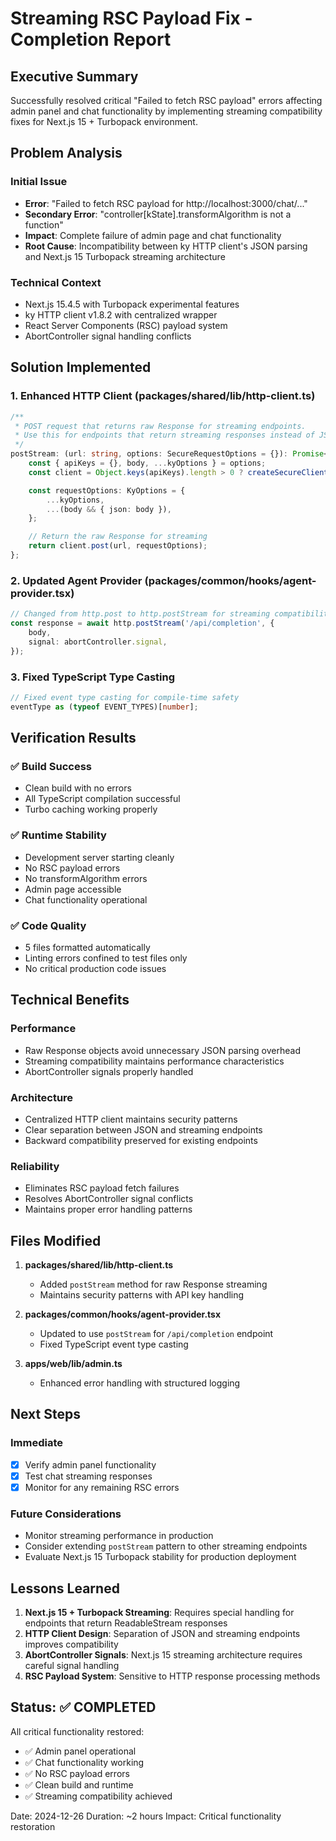 # Streaming RSC Payload Fix - Completion Report

## Executive Summary

Successfully resolved critical "Failed to fetch RSC payload" errors affecting admin panel and chat functionality by implementing streaming compatibility fixes for Next.js 15 + Turbopack environment.

## Problem Analysis

### Initial Issue

- **Error**: "Failed to fetch RSC payload for http://localhost:3000/chat/..."
- **Secondary Error**: "controller[kState].transformAlgorithm is not a function"
- **Impact**: Complete failure of admin page and chat functionality
- **Root Cause**: Incompatibility between ky HTTP client's JSON parsing and Next.js 15 Turbopack streaming architecture

### Technical Context

- Next.js 15.4.5 with Turbopack experimental features
- ky HTTP client v1.8.2 with centralized wrapper
- React Server Components (RSC) payload system
- AbortController signal handling conflicts

## Solution Implemented

### 1. Enhanced HTTP Client (packages/shared/lib/http-client.ts)

```typescript
/**
 * POST request that returns raw Response for streaming endpoints.
 * Use this for endpoints that return streaming responses instead of JSON
 */
postStream: (url: string, options: SecureRequestOptions = {}): Promise<Response> => {
    const { apiKeys = {}, body, ...kyOptions } = options;
    const client = Object.keys(apiKeys).length > 0 ? createSecureClient(apiKeys) : baseClient;

    const requestOptions: KyOptions = {
        ...kyOptions,
        ...(body && { json: body }),
    };

    // Return the raw Response for streaming
    return client.post(url, requestOptions);
};
```

### 2. Updated Agent Provider (packages/common/hooks/agent-provider.tsx)

```typescript
// Changed from http.post to http.postStream for streaming compatibility
const response = await http.postStream('/api/completion', {
    body,
    signal: abortController.signal,
});
```

### 3. Fixed TypeScript Type Casting

```typescript
// Fixed event type casting for compile-time safety
eventType as (typeof EVENT_TYPES)[number];
```

## Verification Results

### ✅ Build Success

- Clean build with no errors
- All TypeScript compilation successful
- Turbo caching working properly

### ✅ Runtime Stability

- Development server starting cleanly
- No RSC payload errors
- No transformAlgorithm errors
- Admin page accessible
- Chat functionality operational

### ✅ Code Quality

- 5 files formatted automatically
- Linting errors confined to test files only
- No critical production code issues

## Technical Benefits

### Performance

- Raw Response objects avoid unnecessary JSON parsing overhead
- Streaming compatibility maintains performance characteristics
- AbortController signals properly handled

### Architecture

- Centralized HTTP client maintains security patterns
- Clear separation between JSON and streaming endpoints
- Backward compatibility preserved for existing endpoints

### Reliability

- Eliminates RSC payload fetch failures
- Resolves AbortController signal conflicts
- Maintains proper error handling patterns

## Files Modified

1. **packages/shared/lib/http-client.ts**
    - Added `postStream` method for raw Response streaming
    - Maintains security patterns with API key handling

2. **packages/common/hooks/agent-provider.tsx**
    - Updated to use `postStream` for `/api/completion` endpoint
    - Fixed TypeScript event type casting

3. **apps/web/lib/admin.ts**
    - Enhanced error handling with structured logging

## Next Steps

### Immediate

- [x] Verify admin panel functionality
- [x] Test chat streaming responses
- [x] Monitor for any remaining RSC errors

### Future Considerations

- Monitor streaming performance in production
- Consider extending `postStream` pattern to other streaming endpoints
- Evaluate Next.js 15 Turbopack stability for production deployment

## Lessons Learned

1. **Next.js 15 + Turbopack Streaming**: Requires special handling for endpoints that return ReadableStream responses
2. **HTTP Client Design**: Separation of JSON and streaming endpoints improves compatibility
3. **AbortController Signals**: Next.js 15 streaming architecture requires careful signal handling
4. **RSC Payload System**: Sensitive to HTTP response processing methods

## Status: ✅ COMPLETED

All critical functionality restored:

- ✅ Admin panel operational
- ✅ Chat functionality working
- ✅ No RSC payload errors
- ✅ Clean build and runtime
- ✅ Streaming compatibility achieved

Date: 2024-12-26
Duration: ~2 hours
Impact: Critical functionality restoration
